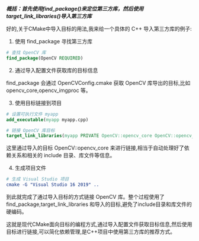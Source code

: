 
***概括：首先使用find_package()来定位第三方库，然后使用target_link_libraries()导入第三方库***

好的,关于CMake中导入目标的用法,我来给一个具体的 C++ 导入第三方库的例子:

1. 使用 find_package 寻找第三方库

```cmake
# 查找 OpenCV 库
find_package(OpenCV REQUIRED)
```

2. 通过导入配置文件获取库的目标信息

find_package 会通过 OpenCVConfig.cmake 获取 OpenCV 库导出的目标,比如 opencv_core,opencv_imgproc 等。

3. 使用目标链接到项目

```cmake
# 设置可执行文件 myapp
add_executable(myapp myapp.cpp) 

# 链接 OpenCV 库目标
target_link_libraries(myapp PRIVATE OpenCV::opencv_core OpenCV::opencv_imgproc)
```

这里通过导入的目标 OpenCV::opencv_core 来进行链接,相当于自动处理好了依赖关系和相关的 include 目录、库文件等信息。

4. 生成项目文件

```cmake
# 生成 Visual Studio 项目
cmake -G "Visual Studio 16 2019" ..
```

到此就完成了通过导入目标的方式链接 OpenCV 库。整个过程使用了 find_package,target_link_libraries 和导入的目标,避免了include目录和库文件的硬编码。

这就是现代CMake面向目标的编程方式,通过导入配置文件获取目标信息,然后使用目标进行链接,可以简化依赖管理,是C++项目中使用第三方库的推荐方式。

